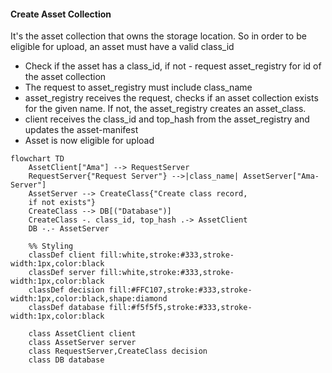 #### Create Asset Collection

It's the asset collection that owns the storage location. So in order to be eligible for upload, an asset must have a valid
class_id

- Check if the asset has a class_id, if not - request asset_registry for id of the asset collection
- The request to asset_registry must include class_name
- asset_registry receives the request, checks if an asset collection exists for the given name. If not, the asset_registry creates an asset_class.
- client receives the class_id and top_hash from the asset_registry and updates the asset-manifest
- Asset is now eligible for upload
 

```mermaid
flowchart TD
    AssetClient["Ama"] --> RequestServer
    RequestServer{"Request Server"} -->|class_name| AssetServer["Ama-Server"]
    AssetServer --> CreateClass{"Create class record,
    if not exists"}
    CreateClass --> DB[("Database")]
    CreateClass -. class_id, top_hash .-> AssetClient
    DB -.- AssetServer

    %% Styling
    classDef client fill:white,stroke:#333,stroke-width:1px,color:black
    classDef server fill:white,stroke:#333,stroke-width:1px,color:black
    classDef decision fill:#FFC107,stroke:#333,stroke-width:1px,color:black,shape:diamond
    classDef database fill:#f5f5f5,stroke:#333,stroke-width:1px,color:black
    
    class AssetClient client
    class AssetServer server
    class RequestServer,CreateClass decision
    class DB database
```

<br>
